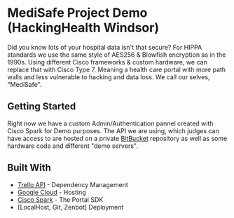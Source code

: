 # MediSafe Project Demo (HackingHealth Windsor)

Did you know lots of your hospital data isn't that secure? For HIPPA standards we use the same style of AES256 & Blowfish encryption as in the 1990s. Using different Cisco frameworks & custom hardware, we can replace that with Cisco Type 7. Meaning a health care portal with more path walls and less vulnerable to hacking and data loss. We call our selves, "MediSafe".

## Getting Started

Right now we have a custom Admin/Authentication pannel created with Cisco Spark for Demo purposes. The API we are using, which judges can have access to are hosted on a private [BitBucket](https://bitbucket.org/gamer456148/medibot-simulation/downloads/) repository as well as some hardware code and different "demo servers".

## Built With

* [Trello API](http://api.trello.com/) - Dependency Management
* [Google Cloud](https://cloud.google.com) - Hosting
* [Cisco Spark](ciscospark.com/) - The Portal SDK
* [LocalHost, Git, Zenbot] Deployment
